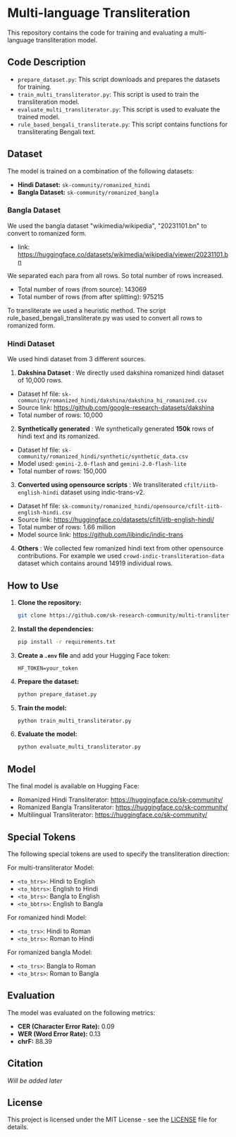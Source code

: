 # Multi-language Transliteration

This repository contains the code for training and evaluating a multi-language transliteration model.

## Code Description

- `prepare_dataset.py`: This script downloads and prepares the datasets for training.
- `train_multi_transliterator.py`: This script is used to train the transliteration model.
- `evaluate_multi_transliterator.py`: This script is used to evaluate the trained model.
- `rule_based_bengali_transliterate.py`: This script contains functions for transliterating Bengali text.

## Dataset

The model is trained on a combination of the following datasets:

- **Hindi Dataset:** `sk-community/romanized_hindi`
- **Bangla Dataset:** `sk-community/romanized_bangla`

### Bangla Dataset

We used the bangla dataset "wikimedia/wikipedia", "20231101.bn" to convert to romanized form. 

- link: https://huggingface.co/datasets/wikimedia/wikipedia/viewer/20231101.bn

We separated each para from all rows. So total number of rows increased.


- Total number of rows (from source): 143069
- Total number of rows (from after splitting): 975215

To transliterate we used a heuristic method. The script rule_based_bengali_transliterate.py was used to convert all rows to romanized form.


### Hindi Dataset

We used hindi dataset from 3 different sources. 

1. **Dakshina Dataset** : We directly used dakshina romanized hindi dataset of 10,000 rows.
- Dataset hf file: `sk-community/romanized_hindi/dakshina/dakshina_hi_romanized.csv`
- Source link: https://github.com/google-research-datasets/dakshina
- Total number of rows: 10,000

2. **Synthetically generated** : We synthetically generated **150k** rows of hindi text and its romanized.

- Dataset hf file: `sk-community/romanized_hindi/synthetic/synthetic_data.csv`
- Model used: `gemini-2.0-flash` and `gemini-2.0-flash-lite`
- Total number of rows: 150,000


3. **Converted using opensource scripts** :
We transliterated `cfilt/iitb-english-hindi` dataset using indic-trans-v2.

- Dataset hf file: `sk-community/romanized_hindi/opensource/cfilt-iitb-english-hindi.csv`
- Source link: https://huggingface.co/datasets/cfilt/iitb-english-hindi/
- Total number of rows: 1.66 million
- Model source link:	https://github.com/libindic/indic-trans

4. **Others** :
We collected few romanized hindi text from other opensource contributions. For example we used `crowd-indic-transliteration-data` dataset which contains around 14919 individual rows.


## How to Use

1. **Clone the repository:**
   ```bash
   git clone https://github.com/sk-research-community/multi-transliteration-llm-training.git
   ```
2. **Install the dependencies:**
   ```bash
   pip install -r requirements.txt
   ```
3. **Create a `.env` file** and add your Hugging Face token:
   ```
   HF_TOKEN=your_token
   ```
4. **Prepare the dataset:**
   ```bash
   python prepare_dataset.py
   ```
5. **Train the model:**
   ```bash
   python train_multi_transliterator.py
   ```
6. **Evaluate the model:**
   ```bash
   python evaluate_multi_transliterator.py
   ```

## Model

The final model is available on Hugging Face: 
- Romanized Hindi Transliterator: https://huggingface.co/sk-community/
- Romanized Bangla Transliterator: https://huggingface.co/sk-community/
- Multilingual Transliterator: https://huggingface.co/sk-community/

## Special Tokens

The following special tokens are used to specify the transliteration direction:

For multi-transliterator Model: 

- `<to_htrs>`: Hindi to English
- `<to_hbtrs>`: English to Hindi
- `<to_btrs>`: Bangla to English
- `<to_bbtrs>`: English to Bangla


For romanized hindi Model: 

- `<to_trs>`: Hindi to Roman
- `<to_btrs>`: Roman to Hindi

For romanized bangla Model: 

- `<to_trs>`: Bangla to Roman
- `<to_btrs>`: Roman to Bangla


## Evaluation

The model was evaluated on the following metrics:

- **CER (Character Error Rate):** 0.09
- **WER (Word Error Rate):** 0.13
- **chrF:** 88.39

## Citation

*Will be added later*

## License

This project is licensed under the MIT License - see the [LICENSE](LICENSE) file for details.
